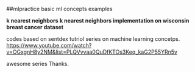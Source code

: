 ##mlpractice
basic ml concepts examples

**k nearest neighbors**
**k nearest neighbors implementation on wisconsin breast cancer dataset**

codes based on sentdex tutriol series on machine learning concetps.
https://www.youtube.com/watch?v=OGxgnH8y2NM&list=PLQVvvaa0QuDfKTOs3Keq_kaG2P55YRn5v

awesome series
Thanks.